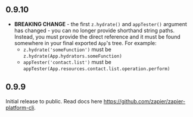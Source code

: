 ## 0.9.10

* **BREAKING CHANGE** - the first `z.hydrate()` and `appTester()` argument has changed - you can no longer provide shorthand string paths. Instead, you must provide the direct reference and it must be found somewhere in your final exported `App`'s tree. For example:
  * `z.hydrate('someFunction')` must be `z.hydrate(App.hydrators.someFunction)`
  * `appTester('contact.list')` must be `appTester(App.resources.contact.list.operation.perform)`

## 0.9.9

Initial release to public. Read docs here https://github.com/zapier/zapier-platform-cli.
